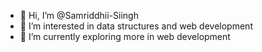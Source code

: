 - 👋 Hi, I’m @Samriddhii-Siingh
- 👀 I’m interested in data structures and web development
- 🌱 I’m currently exploring more in web development

<!---
Samriddhii-Siingh/Samriddhii-Siingh is a ✨ special ✨ repository because its `README.md` (this file) appears on your GitHub profile.
You can click the Preview link to take a look at your changes.
--->
